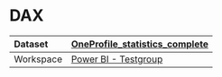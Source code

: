 



# DAX

|Dataset|[OneProfile_statistics_complete](./../OneProfile_statistics_complete.md)|
| :--- | :--- |
|Workspace|[Power BI - Testgroup](../../Workspaces/Power-BI---Testgroup.md)|
